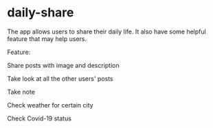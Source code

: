 # daily-share
The app allows users to share their daily life. It also have some helpful feature that may help users.

Feature:

Share posts with image and description

Take look at all the other users' posts

Take note

Check weather for certain city 

Check Covid-19 status 
